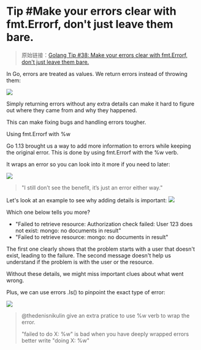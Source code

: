 # Tip #Make your errors clear with fmt.Errorf, don't just leave them bare.

> 原始链接：[Golang Tip #38: Make your errors clear with fmt.Errorf, don't just leave them bare.](https://twitter.com/func25/status/1764265328165753176)

In Go, errors are treated as values. We return errors instead of throwing them:

![](./images/038/1.png)

Simply returning errors without any extra details can make it hard to figure out where they came from and why they happened.

This can make fixing bugs and handling errors tougher.

Using fmt.Errorf with %w

Go 1.13 brought us a way to add more information to errors while keeping the original error. This is done by using fmt.Errorf with the %w verb.

It wraps an error so you can look into it more if you need to later:

![](./images/038/2.png)

> "I still don’t see the benefit, it’s just an error either way."

Let's look at an example to see why adding details is important:
![](./images/038/3.png)

Which one below tells you more?

- "Failed to retrieve resource: Authorization check failed: User 123 does not exist: mongo: no documents in result"
- "Failed to retrieve resource: mongo: no documents in result"

The first one clearly shows that the problem starts with a user that doesn't exist, leading to the failure. The second message doesn't help us understand if the problem is with the user or the resource.

Without these details, we might miss important clues about what went wrong.

Plus, we can use errors .Is() to pinpoint the exact type of error:

![](./images/038/4.png)

> @thedenisnikulin give an extra pratice to use %w verb to wrap the error.
>
> "failed to do X: %w" is bad when you have deeply wrapped errors
> better write "doing X: %w"
